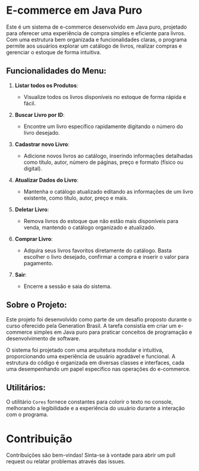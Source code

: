 # E-commerce em Java Puro

Este é um sistema de e-commerce desenvolvido em Java puro, projetado para oferecer uma experiência de compra simples e eficiente para livros. Com uma estrutura bem organizada e funcionalidades claras, o programa permite aos usuários explorar um catálogo de livros, realizar compras e gerenciar o estoque de forma intuitiva.

## Funcionalidades do Menu:

1. **Listar todos os Produtos**:
   - Visualize todos os livros disponíveis no estoque de forma rápida e fácil.

2. **Buscar Livro por ID**:
   - Encontre um livro específico rapidamente digitando o número do livro desejado.

3. **Cadastrar novo Livro**:
   - Adicione novos livros ao catálogo, inserindo informações detalhadas como título, autor, número de páginas, preço e formato (físico ou digital).

4. **Atualizar Dados do Livro**:
   - Mantenha o catálogo atualizado editando as informações de um livro existente, como título, autor, preço e mais.

5. **Deletar Livro**:
   - Remova livros do estoque que não estão mais disponíveis para venda, mantendo o catálogo organizado e atualizado.

6. **Comprar Livro**:
   - Adquira seus livros favoritos diretamente do catálogo. Basta escolher o livro desejado, confirmar a compra e inserir o valor para pagamento.

7. **Sair**:
   - Encerre a sessão e saia do sistema.

## Sobre o Projeto:

Este projeto foi desenvolvido como parte de um desafio proposto durante o curso oferecido pela Generation Brasil. A tarefa consistia em criar um e-commerce simples em Java puro para praticar conceitos de programação e desenvolvimento de software.

O sistema foi projetado com uma arquitetura modular e intuitiva, proporcionando uma experiência de usuário agradável e funcional. A estrutura do código é organizada em diversas classes e interfaces, cada uma desempenhando um papel específico nas operações do e-commerce.

## Utilitários:

O utilitário `Cores` fornece constantes para colorir o texto no console, melhorando a legibilidade e a experiência do usuário durante a interação com o programa.

# Contribuição

Contribuições são bem-vindas! Sinta-se à vontade para abrir um pull request ou relatar problemas através das issues.

